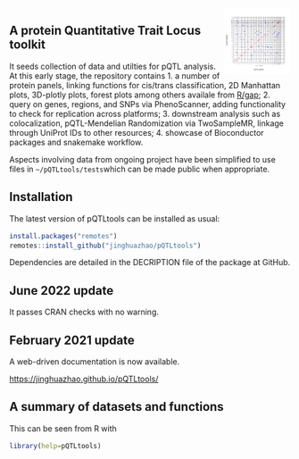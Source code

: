 
<img src="man/figures/logo.svg" align="right" alt="" width="120" />

## A protein Quantitative Trait Locus toolkit

It seeds collection of data and utilties for pQTL analysis. At this
early stage, the repository contains 1. a number of protein panels,
linking functions for cis/trans classification, 2D Manhattan plots,
3D-plotly plots, forest plots among others availale from
[R/gap](https://github.com/jinghuazhao/R/tree/master/gap); 2. query on
genes, regions, and SNPs via PhenoScanner, adding functionality to check
for replication across platforms; 3. downstream analysis such as
colocalization, pQTL-Mendelian Randomization via TwoSampleMR, linkage
through UniProt IDs to other resources; 4. showcase of Bioconductor
packages and snakemake workflow.

Aspects involving data from ongoing project have been simplified to use
files in `~/pQTLtools/tests`which can be made public when appropriate.

## Installation

The latest version of pQTLtools can be installed as usual:

``` r
install.packages("remotes")
remotes::install_github("jinghuazhao/pQTLtools")
```

Dependencies are detailed in the DECRIPTION file of the package at
GitHub.

## June 2022 update

It passes CRAN checks with no warning.

## February 2021 update

A web-driven documentation is now available.

<https://jinghuazhao.github.io/pQTLtools/>

## A summary of datasets and functions

This can be seen from R with

``` r
library(help=pQTLtools)
```
